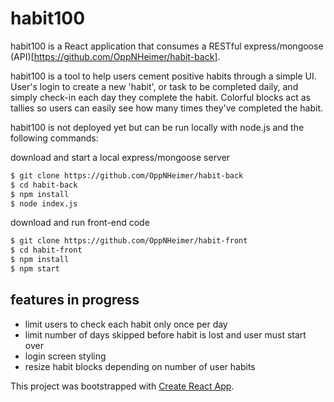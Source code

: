 # habit100 

habit100 is a React application that consumes a RESTful express/mongoose (API)[https://github.com/OppNHeimer/habit-back].

habit100 is a tool to help users cement positive habits through a simple UI. User's login to create a new 'habit', or task to be completed daily, and simply check-in each day they complete the habit. Colorful blocks act as tallies so users can easily see how many times they've completed the habit.

habit100 is not deployed yet but can be run locally with node.js and the following commands: 

download and start a local express/mongoose server
```bash
$ git clone https://github.com/OppNHeimer/habit-back
$ cd habit-back
$ npm install
$ node index.js
```

download and run front-end code
```bash
$ git clone https://github.com/OppNHeimer/habit-front
$ cd habit-front
$ npm install
$ npm start
```

## features in progress

- limit users to check each habit only once per day
- limit number of days skipped before habit is lost and user must start over
- login screen styling
- resize habit blocks depending on number of user habits

This project was bootstrapped with [Create React App](https://github.com/facebookincubator/create-react-app).
